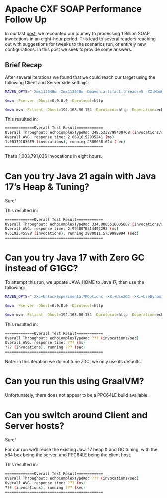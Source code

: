 # Apache CXF SOAP Performance Follow Up

In our last
[post](https://github.com/savoirtech/apache-cxf-soap-performance), we
recounted our journey to processing 1 Billion SOAP invocations in an
eight-hour period. This lead to several readers reaching out with
suggestions for tweaks to the scenarios run, or entirely new
configurations. In this post we seek to provide some answers.

## Brief Recap

After several iterations we found that we could reach our target using
the following Client and Server side settings:

``` bash
MAVEN_OPTS="-Xms112640m -Xmx112640m -Dmaven.artifact.threads=5 -XX:MaxGCPauseMillis=600 -XX:+ParallelRefProcEnabled"
```

``` bash
$mvn -Pserver -Dhost=0.0.0.0 -Dprotocol=http
```

``` bash
$mvn mvn -Pclient -Dhost=192.168.50.154 -Dprotocol=http -Doperation=echoComplexTypeDoc -Dthreads=100 -Dtime=28800
```

This resulted in:

``` bash
=============Overall Test Result============
Overall Throughput: echoComplexTypeDoc 348.5338799400768 (invocations/sec)
Overall AVG. response time: 2.86916152935241 (ms)
1.003791036E9 (invocations), running 2880038.624 (sec)
============================================
```

That’s 1,003,791,036 invocations in eight hours.

# Can you try Java 21 again with Java 17’s Heap & Tuning?

Sure!

This resulted in:

``` bash
=============Overall Test Result============
Overall Throughput: echoComplexTypeDoc 334.0005516005607 (invocations/sec)
Overall AVG. response time: 2.9940070314492293 (ms)
9.61925455E8 (invocations), running 2880011.5759999994 (sec)
============================================
```

# Can you try Java 17 with Zero GC instead of G1GC?

To attempt this run, we update JAVA_HOME to Java 17, then use the
following:

``` bash
MAVEN_OPTS="-XX:+UnlockExperimentalVMOptions -XX:+UseZGC -XX:+UseDynamicNumberOfGCThreads -Xms112640m -Xmx112640m -Dmaven.artifact.threads=5"
```

``` bash
$mvn -Pserver -Dhost=0.0.0.0 -Dprotocol=http
```

``` bash
$mvn mvn -Pclient -Dhost=192.168.50.154 -Dprotocol=http -Doperation=echoComplexTypeDoc -Dthreads=100 -Dtime=28800
```

This resulted in:

``` bash
=============Overall Test Result============
Overall Throughput: echoComplexTypeDoc ??? (invocations/sec)
Overall AVG. response time: ??? (ms)
??? (invocations), running ??? (sec)
============================================
```

Note: in this iteration we do not tune ZGC, we only use its defaults.

# Can you run this using GraalVM?

Unfortunately, there does not appear to be a PPC64LE build available.

# Can you switch around Client and Server hosts?

Sure!

For our run we’ll reuse the existing Java 17 heap & and GC tuning, with
the x64 box being the server, and PPC64LE being the client host.

This resulted in:

``` bash
=============Overall Test Result============
Overall Throughput: echoComplexTypeDoc ??? (invocations/sec)
Overall AVG. response time: ??? (ms)
??? (invocations), running ??? (sec)
============================================
```
